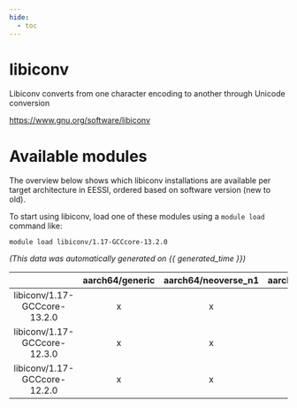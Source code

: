 ```yaml
---
hide:
  - toc
---
```


libiconv
========


Libiconv converts from one character encoding to another through Unicode conversion

https://www.gnu.org/software/libiconv
# Available modules


The overview below shows which libiconv installations are available per target architecture in EESSI, ordered based on software version (new to old).

To start using libiconv, load one of these modules using a `module load` command like:

```shell
module load libiconv/1.17-GCCcore-13.2.0
```

*(This data was automatically generated on {{ generated_time }})*  

| |aarch64/generic|aarch64/neoverse_n1|aarch64/neoverse_v1|x86_64/generic|x86_64/amd/zen2|x86_64/amd/zen3|x86_64/amd/zen4|x86_64/intel/haswell|x86_64/intel/skylake_avx512|
| :---: | :---: | :---: | :---: | :---: | :---: | :---: | :---: | :---: | :---: |
|libiconv/1.17-GCCcore-13.2.0|x|x|x|x|x|x|x|x|x|
|libiconv/1.17-GCCcore-12.3.0|x|x|x|x|x|x|x|x|x|
|libiconv/1.17-GCCcore-12.2.0|x|x|x|x|x|x|x|x|x|
